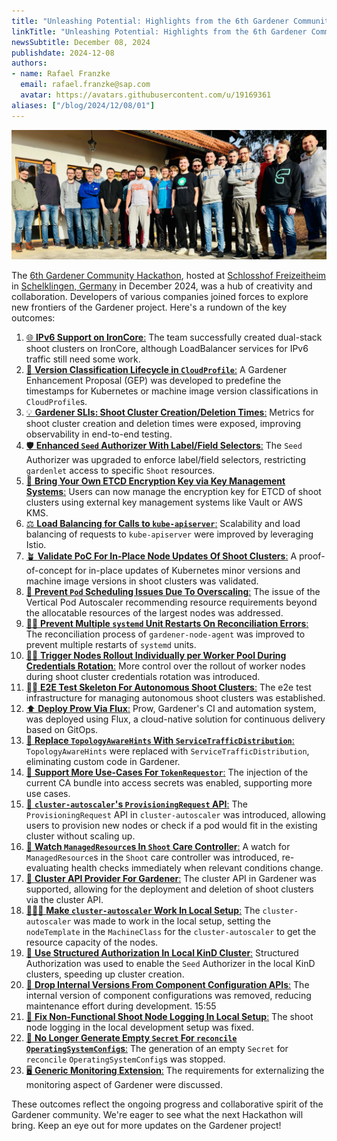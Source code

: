 ```yaml
---
title: "Unleashing Potential: Highlights from the 6th Gardener Community Hackathon"
linkTitle: "Unleashing Potential: Highlights from the 6th Gardener Community Hackathon"
newsSubtitle: December 08, 2024
publishdate: 2024-12-08
authors:
- name: Rafael Franzke
  email: rafael.franzke@sap.com
  avatar: https://avatars.githubusercontent.com/u/19169361
aliases: ["/blog/2024/12/08/01"]
---
```


![Hackathon 2024/12 Team](images/hackathon202412-team.jpg "Hackathon 2024/12 Team")

The [6th Gardener Community Hackathon](https://github.com/gardener-community/hackathon/blob/main/2024-12_Schelklingen/README.md), hosted at [Schlosshof Freizeitheim](https://www.schlosshof-info.de/) in [Schelklingen, Germany](https://maps.app.goo.gl/28FZXpzZLjgaKNef9) in December 2024, was a hub of creativity and collaboration. Developers of various companies joined forces to explore new frontiers of the Gardener project. Here's a rundown of the key outcomes:

1. [🌐 **IPv6 Support on IronCore**:](https://github.com/gardener-community/hackathon/blob/main/2024-12_Schelklingen/README.md#-ipv6-support-on-ironcore) The team successfully created dual-stack shoot clusters on IronCore, although LoadBalancer services for IPv6 traffic still need some work.
2. [🔁 **Version Classification Lifecycle in `CloudProfile`**:](https://github.com/gardener-community/hackathon/blob/main/2024-12_Schelklingen/README.md#-version-classification-lifecycle-in-cloudprofiles) A Gardener Enhancement Proposal (GEP) was developed to predefine the timestamps for Kubernetes or machine image version classifications in `CloudProfile`s.
3. [💡 **Gardener SLIs: Shoot Cluster Creation/Deletion Times**:](https://github.com/gardener-community/hackathon/blob/main/2024-12_Schelklingen/README.md#-gardener-slis-shoot-cluster-creationdeletion-times) Metrics for shoot cluster creation and deletion times were exposed, improving observability in end-to-end testing.
4. [🛡️ **Enhanced `Seed` Authorizer With Label/Field Selectors**:](https://github.com/gardener-community/hackathon/blob/main/2024-12_Schelklingen/README.md#%EF%B8%8F-enhanced-seed-authorizer-with-labelfield-selectors) The `Seed` Authorizer was upgraded to enforce label/field selectors, restricting `gardenlet` access to specific `Shoot` resources.
5. [🔑 **Bring Your Own ETCD Encryption Key via Key Management Systems**:](https://github.com/gardener-community/hackathon/blob/main/2024-12_Schelklingen/README.md#-bring-your-own-etcd-encryption-key-via-key-management-systems) Users can now manage the encryption key for ETCD of shoot clusters using external key management systems like Vault or AWS KMS.
6. [⚖️ **Load Balancing for Calls to `kube-apiserver`**:](https://github.com/gardener-community/hackathon/blob/main/2024-12_Schelklingen/README.md#%EF%B8%8F-load-balancing-for-calls-to-kube-apiservers) Scalability and load balancing of requests to `kube-apiserver` were improved by leveraging Istio.
7. [🪴 **Validate PoC For In-Place Node Updates Of Shoot Clusters**:](https://github.com/gardener-community/hackathon/blob/main/2024-12_Schelklingen/README.md#-validate-poc-for-in-place-node-updates-of-shoot-clusters) A proof-of-concept for in-place updates of Kubernetes minor versions and machine image versions in shoot clusters was validated.
8. [🚀 **Prevent `Pod` Scheduling Issues Due To Overscaling**:](https://github.com/gardener-community/hackathon/blob/main/2024-12_Schelklingen/README.md#-prevent-pod-scheduling-issues-due-to-overscaling) The issue of the Vertical Pod Autoscaler recommending resource requirements beyond the allocatable resources of the largest nodes was addressed.
9. [💪🏻 **Prevent Multiple `systemd` Unit Restarts On Reconciliation Errors**:](https://github.com/gardener-community/hackathon/blob/main/2024-12_Schelklingen/README.md#-prevent-multiple-systemd-unit-restarts-on-reconciliation-errors) The reconciliation process of `gardener-node-agent` was improved to prevent multiple restarts of `systemd` units.
10. [🤹‍♂️ **Trigger Nodes Rollout Individually per Worker Pool During Credentials Rotation**:](https://github.com/gardener-community/hackathon/blob/main/2024-12_Schelklingen/README.md#%EF%B8%8F-trigger-nodes-rollout-individually-per-worker-pool-during-credentials-rotation) More control over the rollout of worker nodes during shoot cluster credentials rotation was introduced.
11. [⛓️‍💥 **E2E Test Skeleton For Autonomous Shoot Clusters**:](https://github.com/gardener-community/hackathon/blob/main/2024-12_Schelklingen/README.md#%EF%B8%8F-e2e-test-skeleton-for-autonomous-shoot-clusters) The e2e test infrastructure for managing autonomous shoot clusters was established.
12. [⬆️ **Deploy Prow Via Flux**:](https://github.com/gardener-community/hackathon/blob/main/2024-12_Schelklingen/README.md#%EF%B8%8F-deploy-prow-via-flux) Prow, Gardener's CI and automation system, was deployed using Flux, a cloud-native solution for continuous delivery based on GitOps.
13. [🚏 **Replace `TopologyAwareHints` With `ServiceTrafficDistribution`**:](https://github.com/gardener-community/hackathon/blob/main/2024-12_Schelklingen/README.md#-replace-topologyawarehints-with-servicetrafficdistribution) `TopologyAwareHints` were replaced with `ServiceTrafficDistribution`, eliminating custom code in Gardener.
14. [🪪 **Support More Use-Cases For `TokenRequestor`**:](https://github.com/gardener-community/hackathon/blob/main/2024-12_Schelklingen/README.md#-support-more-use-cases-for-tokenrequestor) The injection of the current CA bundle into access secrets was enabled, supporting more use cases.
15. [🫄 **`cluster-autoscaler`'s `ProvisioningRequest` API**:](https://github.com/gardener-community/hackathon/blob/main/2024-12_Schelklingen/README.md#-cluster-autoscalers-provisioningrequest-api) The `ProvisioningRequest` API in `cluster-autoscaler` was introduced, allowing users to provision new nodes or check if a pod would fit in the existing cluster without scaling up.
16. [👀 **Watch `ManagedResource`s In `Shoot` Care Controller**:](https://github.com/gardener-community/hackathon/blob/main/2024-12_Schelklingen/README.md#-watch-managedresources-in-shoot-care-controller) A watch for `ManagedResource`s in the `Shoot` care controller was introduced, re-evaluating health checks immediately when relevant conditions change.
17. [🐢 **Cluster API Provider For Gardener**:](https://github.com/gardener-community/hackathon/blob/main/2024-12_Schelklingen/README.md#-cluster-api-provider-for-gardener) The cluster API in Gardener was supported, allowing for the deployment and deletion of shoot clusters via the cluster API.
18. [👨🏼‍💻 **Make `cluster-autoscaler` Work In Local Setup**:](https://github.com/gardener-community/hackathon/blob/main/2024-12_Schelklingen/README.md#-make-cluster-autoscaler-work-in-local-setup) The `cluster-autoscaler` was made to work in the local setup, setting the `nodeTemplate` in the `MachineClass` for the `cluster-autoscaler` to get the resource capacity of the nodes.
19. [🧹 **Use Structured Authorization In Local KinD Cluster**:](https://github.com/gardener-community/hackathon/blob/main/2024-12_Schelklingen/README.md#-use-structured-authorization-in-local-kind-cluster) Structured Authorization was used to enable the `Seed` Authorizer in the local KinD clusters, speeding up cluster creation.
20. [🧹 **Drop Internal Versions From Component Configuration APIs**:](https://github.com/gardener-community/hackathon/blob/main/2024-12_Schelklingen/README.md#-drop-internal-versions-from-component-configuration-apis) The internal version of component configurations was removed, reducing maintenance effort during development.
15:55
21. [🐛 **Fix Non-Functional Shoot Node Logging In Local Setup**:](https://github.com/gardener-community/hackathon/blob/main/2024-12_Schelklingen/README.md#-fix-non-functional-shoot-node-logging-in-local-setup) The shoot node logging in the local development setup was fixed.
22. [🧹 **No Longer Generate Empty `Secret` For `reconcile` `OperatingSystemConfig`s**:](https://github.com/gardener-community/hackathon/blob/main/2024-12_Schelklingen/README.md#-no-longer-generate-empty-secret-for-reconcile-operatingsystemconfigs) The generation of an empty `Secret` for `reconcile` `OperatingSystemConfig`s was stopped.
23. [🖥️ **Generic Monitoring Extension**:](https://github.com/gardener-community/hackathon/blob/main/2024-12_Schelklingen/README.md#%EF%B8%8F-generic-monitoring-extension) The requirements for externalizing the monitoring aspect of Gardener were discussed.

These outcomes reflect the ongoing progress and collaborative spirit of the Gardener community. We're eager to see what the next Hackathon will bring. Keep an eye out for more updates on the Gardener project!
